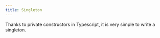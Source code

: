 ```yaml
---
title: Singleton
---
```

<div>Thanks to private constructors in Typescript, it is very simple to write a singleton.</div>